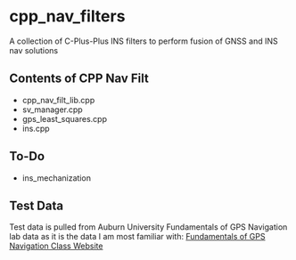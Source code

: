 # cpp_nav_filters
A collection of C-Plus-Plus INS filters to perform fusion of GNSS and INS nav solutions

## Contents of CPP Nav Filt
- cpp_nav_filt_lib.cpp
- sv_manager.cpp
- gps_least_squares.cpp
- ins.cpp

## To-Do
- ins_mechanization
  
## Test Data
Test data is pulled from Auburn University Fundamentals of GPS Navigation lab data as it is the data I am most familiar with:
[Fundamentals of GPS Navigation Class Website](https://eng.auburn.edu/~dmbevly/fund_gps/)
